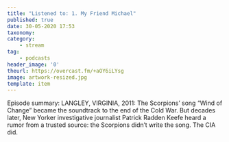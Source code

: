 ```yaml
---
title: "Listened to: 1. My Friend Michael"
published: true
date: 30-05-2020 17:53
taxonomy:
category:
	- stream
tag:
	- podcasts
header_image: '0'
theurl: https://overcast.fm/+aOY6iLYsg
image: artwork-resized.jpg
template: item
--- 
```

Episode summary: LANGLEY, VIRGINIA, 2011: The Scorpions’ song “Wind of Change” became the soundtrack to the end of the Cold War. But decades later, New Yorker investigative journalist Patrick Radden Keefe heard a rumor from a trusted source: the Scorpions didn’t write the song. The CIA did.
